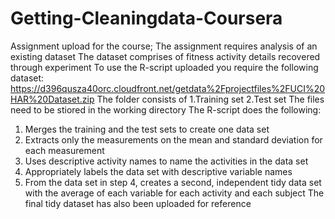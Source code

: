 # Getting-Cleaningdata-Coursera
Assignment upload for the course;
The assignment requires analysis of an existing dataset
The dataset comprises of fitness activity details recovered through experiment
To use the R-script uploaded you require the following dataset:
https://d396qusza40orc.cloudfront.net/getdata%2Fprojectfiles%2FUCI%20HAR%20Dataset.zip
The folder consists of
  1.Training set
  2.Test set
The files need to be stiored in the working directory
The R-script does the following:
  1. Merges the training and the test sets to create one data set
  2. Extracts only the measurements on the mean and standard deviation for each measurement
  3. Uses descriptive activity names to name the activities in the data set
  4. Appropriately labels the data set with descriptive variable names
  5. From the data set in step 4, creates a second, independent tidy data set with the average of each variable for each activity and each      subject
  The final tidy dataset has also been uploaded for reference
